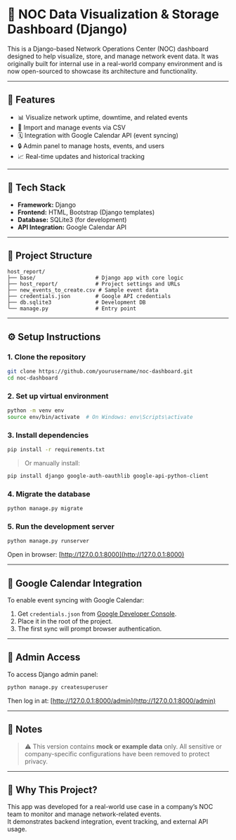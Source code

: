 # 📡 NOC Data Visualization & Storage Dashboard (Django)

This is a Django-based Network Operations Center (NOC) dashboard designed to help visualize, store, and manage network event data. It was originally built for internal use in a real-world company environment and is now open-sourced to showcase its architecture and functionality.

---

## 🚀 Features

- 📊 Visualize network uptime, downtime, and related events
- 📁 Import and manage events via CSV
- 🗓️ Integration with Google Calendar API (event syncing)
- 🔒 Admin panel to manage hosts, events, and users
- 📈 Real-time updates and historical tracking

---

## 🧰 Tech Stack

- **Framework:** Django
- **Frontend:** HTML, Bootstrap (Django templates)
- **Database:** SQLite3 (for development)
- **API Integration:** Google Calendar API

---

## 📂 Project Structure

```
host_report/
├── base/                   # Django app with core logic
├── host_report/            # Project settings and URLs
├── new_events_to_create.csv # Sample event data
├── credentials.json        # Google API credentials
├── db.sqlite3              # Development DB
└── manage.py               # Entry point
```

---

## ⚙️ Setup Instructions

### 1. Clone the repository

```bash
git clone https://github.com/yourusername/noc-dashboard.git
cd noc-dashboard
```

### 2. Set up virtual environment

```bash
python -m venv env
source env/bin/activate  # On Windows: env\Scripts\activate
```

### 3. Install dependencies

```bash
pip install -r requirements.txt
```

> Or manually install:
```bash
pip install django google-auth-oauthlib google-api-python-client
```

### 4. Migrate the database

```bash
python manage.py migrate
```

### 5. Run the development server

```bash
python manage.py runserver
```

Open in browser: [http://127.0.0.1:8000](http://127.0.0.1:8000)

---

## 🔐 Google Calendar Integration

To enable event syncing with Google Calendar:

1. Get `credentials.json` from [Google Developer Console](https://console.cloud.google.com/).
2. Place it in the root of the project.
3. The first sync will prompt browser authentication.

---

## 👤 Admin Access

To access Django admin panel:

```bash
python manage.py createsuperuser
```

Then log in at: [http://127.0.0.1:8000/admin](http://127.0.0.1:8000/admin)

---

## 📌 Notes

> ⚠️ This version contains **mock or example data** only. All sensitive or company-specific configurations have been removed to protect privacy.

---

## 💼 Why This Project?

This app was developed for a real-world use case in a company’s NOC team to monitor and manage network-related events.  
It demonstrates backend integration, event tracking, and external API usage.
